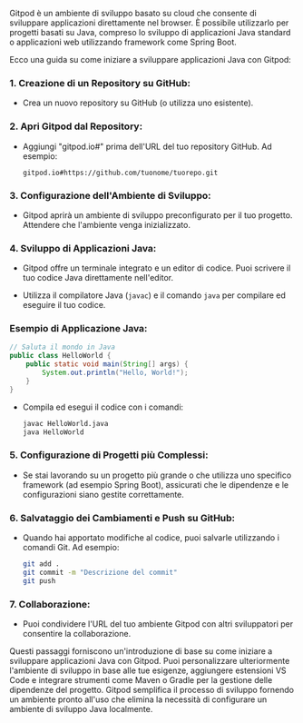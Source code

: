 Gitpod è un ambiente di sviluppo basato su cloud che consente di sviluppare applicazioni direttamente nel browser. È possibile utilizzarlo per progetti basati su Java, compreso lo sviluppo di applicazioni Java standard o applicazioni web utilizzando framework come Spring Boot.

Ecco una guida su come iniziare a sviluppare applicazioni Java con Gitpod:

### 1. Creazione di un Repository su GitHub:

- Crea un nuovo repository su GitHub (o utilizza uno esistente).

### 2. Apri Gitpod dal Repository:

- Aggiungi "gitpod.io#" prima dell'URL del tuo repository GitHub. Ad esempio:
  ```
  gitpod.io#https://github.com/tuonome/tuorepo.git
  ```

### 3. Configurazione dell'Ambiente di Sviluppo:

- Gitpod aprirà un ambiente di sviluppo preconfigurato per il tuo progetto. Attendere che l'ambiente venga inizializzato.

### 4. Sviluppo di Applicazioni Java:

- Gitpod offre un terminale integrato e un editor di codice. Puoi scrivere il tuo codice Java direttamente nell'editor.

- Utilizza il compilatore Java (`javac`) e il comando `java` per compilare ed eseguire il tuo codice.

### Esempio di Applicazione Java:

```java
// Saluta il mondo in Java
public class HelloWorld {
    public static void main(String[] args) {
        System.out.println("Hello, World!");
    }
}
```

- Compila ed esegui il codice con i comandi:
  ```bash
  javac HelloWorld.java
  java HelloWorld
  ```

### 5. Configurazione di Progetti più Complessi:

- Se stai lavorando su un progetto più grande o che utilizza uno specifico framework (ad esempio Spring Boot), assicurati che le dipendenze e le configurazioni siano gestite correttamente.

### 6. Salvataggio dei Cambiamenti e Push su GitHub:

- Quando hai apportato modifiche al codice, puoi salvarle utilizzando i comandi Git. Ad esempio:
  ```bash
  git add .
  git commit -m "Descrizione del commit"
  git push
  ```

### 7. Collaborazione:

- Puoi condividere l'URL del tuo ambiente Gitpod con altri sviluppatori per consentire la collaborazione.

Questi passaggi forniscono un'introduzione di base su come iniziare a sviluppare applicazioni Java con Gitpod. Puoi personalizzare ulteriormente l'ambiente di sviluppo in base alle tue esigenze, aggiungere estensioni VS Code e integrare strumenti come Maven o Gradle per la gestione delle dipendenze del progetto. Gitpod semplifica il processo di sviluppo fornendo un ambiente pronto all'uso che elimina la necessità di configurare un ambiente di sviluppo Java localmente.